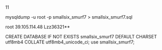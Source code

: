 11


mysqldump -u root -p smallsix_smurf7 > smallsix_smurf7.sql

root
39.105.114.48
Lzz36321**

CREATE DATABASE IF NOT EXISTS smallsix_smurf7 DEFAULT CHARSET utf8mb4 COLLATE utf8mb4_unicode_ci;
use smallsix_smurf7;